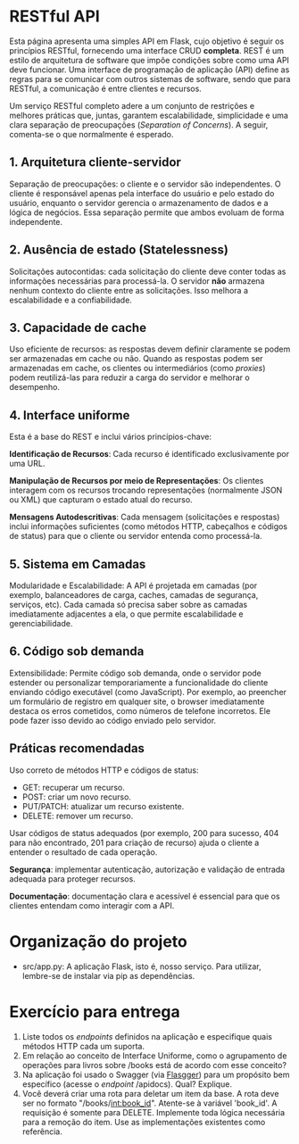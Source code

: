 # RESTful API

Esta página apresenta uma simples API em Flask, cujo objetivo é seguir os princípios RESTful, fornecendo uma interface CRUD **completa**. REST é um estilo de arquitetura de software que impõe condições sobre como uma API deve funcionar. Uma interface de programação de aplicação (API) define as regras para se comunicar com outros sistemas de software, sendo que para RESTful, a comunicação é entre clientes e recursos.

Um serviço RESTful completo adere a um conjunto de restrições e melhores práticas que, juntas, garantem escalabilidade, simplicidade e uma clara separação de preocupações (*Separation of Concerns*). A seguir, comenta-se o que normalmente é esperado.

## 1. **Arquitetura cliente-servidor**
Separação de preocupações: o cliente e o servidor são independentes. O cliente é responsável apenas pela interface do usuário e pelo estado do usuário, enquanto o servidor gerencia o armazenamento de dados e a lógica de negócios. Essa separação permite que ambos evoluam de forma independente.
## 2. **Ausência de estado (Statelessness)**
Solicitações autocontidas: cada solicitação do cliente deve conter todas as informações necessárias para processá-la. O servidor **não** armazena nenhum contexto do cliente entre as solicitações. Isso melhora a escalabilidade e a confiabilidade.
## 3. **Capacidade de cache**
Uso eficiente de recursos: as respostas devem definir claramente se podem ser armazenadas em cache ou não. Quando as respostas podem ser armazenadas em cache, os clientes ou intermediários (como *proxies*) podem reutilizá-las para reduzir a carga do servidor e melhorar o desempenho.
## 4. **Interface uniforme**
Esta é a base do REST e inclui vários princípios-chave:

**Identificação de Recursos**: Cada recurso é identificado exclusivamente por uma URL.

**Manipulação de Recursos por meio de Representações**: Os clientes interagem com os recursos trocando representações (normalmente JSON ou XML) que capturam o estado atual do recurso.

**Mensagens Autodescritivas**: Cada mensagem (solicitações e respostas) inclui informações suficientes (como métodos HTTP, cabeçalhos e códigos de status) para que o cliente ou servidor entenda como processá-la.

## 5. Sistema em Camadas
Modularidade e Escalabilidade: A API é projetada em camadas (por exemplo, balanceadores de carga, caches, camadas de segurança, serviços, etc). Cada camada só precisa saber sobre as camadas imediatamente adjacentes a ela, o que permite escalabilidade e gerenciabilidade.

## 6. Código sob demanda
Extensibilidade: Permite código sob demanda, onde o servidor pode estender ou personalizar temporariamente a funcionalidade do cliente enviando código executável (como JavaScript). Por exemplo, ao preencher um formulário de registro em qualquer site, o browser imediatamente destaca os erros cometidos, como números de telefone incorretos. Ele pode fazer isso devido ao código enviado pelo servidor.

## Práticas recomendadas
Uso correto de métodos HTTP e códigos de status:

- GET: recuperar um recurso.
- POST: criar um novo recurso.
- PUT/PATCH: atualizar um recurso existente.
- DELETE: remover um recurso.

Usar códigos de status adequados (por exemplo, 200 para sucesso, 404 para não encontrado, 201 para criação de recurso) ajuda o cliente a entender o resultado de cada operação.

**Segurança**: implementar autenticação, autorização e validação de entrada adequada para proteger recursos.

**Documentação**: documentação clara e acessível é essencial para que os clientes entendam como interagir com a API.

# Organização do projeto

* src/app.py: A aplicação Flask, isto é, nosso serviço. Para utilizar, lembre-se de instalar via pip as dependências.

# Exercício para entrega

1. Liste todos os *endpoints* definidos na aplicação e especifique quais métodos HTTP cada um suporta.
2. Em relação ao conceito de Interface Uniforme, como o agrupamento de operações para livros sobre /books está de acordo com esse conceito?
3. Na aplicação foi usado o Swagger (via [Flasgger](https://github.com/flasgger/flasgger)) para um propósito bem específico (acesse o *endpoint* /apidocs). Qual? Explique.
4. Você deverá criar uma rota para deletar um item da base. A rota deve ser no formato "/books/<int:book_id>". Atente-se à variável
'book_id'. A requisição é somente para DELETE. Implemente toda lógica necessária para a remoção do item. Use as implementações existentes como referência.